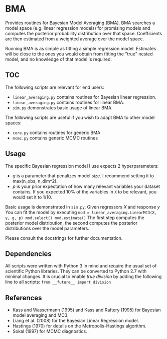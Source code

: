 BMA
===

Provides routines for Bayesian Model Averaging (BMA). BMA searches a model space (e.g. linear regression models) for promising models and computes the posterior probability distribution over that space. Coefficients are then estimated from a weighted average over the model space.

Running BMA is as simple as fitting a simple regression model. Estimates will be close to the ones you would obtain from fitting the "true" nested model, and no knowledge of that model is required.


TOC
---

The following scripts are relevant for end users:
- `linear_averaging.py` contains routines for Bayesian linear regression.
- `linear_averaging.py` contains routines for linear BMA.
- `sim.py` demonstrates basic usage of linear BMA.

The following scripts are useful if you wish to adapt BMA to other model spaces:
- `core.py` contains routines for generic BMA
- `mcmc.py` contains generic MCMC routines


Usage
-----

The specific Bayesian regression model I use expects 2 hyperparameters:
- *g* is a parameter that penalizes model size. I recommend setting it to max(n_obs, n_dim^2).
- *p* is your prior expectation of how many relevant variables your dataset contains. If you expected 10% of the variables in `X` to be relevant, you would set it to 1/10.

Basic usage is demonstrated in `sim.py`. Given regressors *X* and response *y* You can fit the model by executing
`
mod = linear_averaging.LinearMC3(X, y, g, p)
mod.select()
mod.estimate()
`
The first step computes the posterior model distribution, the second computes the posterior distributions over the model parameters.

Please consult the docstrings for further documentation.


Dependencies
-------------

All scripts were written with Python 3 in mind and require the usual set of scientific Python libraries. They can be converted to Python 2.7 with minimal changes. It is crucial to enable *true division* by adding the following line to all scripts:
`
from __future__ import division
`


References
----------
- Kass and Wassermann (1995) and Kass and Raftery (1995) for Bayesian model averaging and MC3.
- Liang et al. (2008) for the Bayesian Linear Regression model.
- Hastings (1970) for details on the Metropolis-Hastings algorithm.
- Sokal (1997) for MCMC diagnostics.